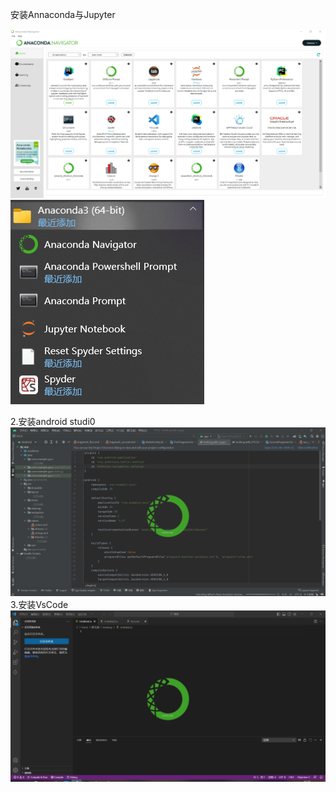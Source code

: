 <p style="margin:0;"></p><p class="MsoNormal"><span style="font-family:宋体;mso-ascii-font-family:等线;
mso-ascii-theme-font:minor-latin;mso-hansi-font-family:等线;mso-hansi-theme-font:
minor-latin">安装</span><span lang="EN-US">Annaconda</span><span style="font-family:
宋体;mso-ascii-font-family:等线;mso-ascii-theme-font:minor-latin;mso-hansi-font-family:
等线;mso-hansi-theme-font:minor-latin">与</span><span lang="EN-US">Jupyter<o:p></o:p></span></p>

<p class="new"><img src="https://github.com/CWC1122/CWC1122/blob/main/%E5%AE%9E%E9%AA%8C%E4%B8%80/images/anacinda.png" /><img src="https://github.com/CWC1122/CWC1122/blob/main/%E5%AE%9E%E9%AA%8C%E4%B8%80/images/anacindaWin.png" /></p>

<div><span lang="EN-US">2.</span><span style="font-family:宋体;mso-ascii-font-family:
等线;mso-ascii-theme-font:minor-latin;mso-hansi-font-family:等线;mso-hansi-theme-font:
minor-latin">安装</span><span lang="EN-US">android studi0<o:p></o:p></span></div><div><span lang="EN-US"><img src="https://github.com/CWC1122/CWC1122/blob/main/%E5%AE%9E%E9%AA%8C%E4%B8%80/images/androidStdio.png" /></span></div>

<div><span lang="EN-US"><span lang="EN-US">3.</span><span style="font-family: 宋体;">安装</span><span lang="EN-US">VsCode</span></span></div><div><img src="https://github.com/CWC1122/CWC1122/blob/main/%E5%AE%9E%E9%AA%8C%E4%B8%80/images/Vscode.png" /></div><p></p>